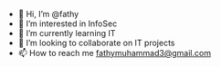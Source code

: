 - 👋 Hi, I’m @fathy
- 👀 I’m interested in InfoSec
- 🌱 I’m currently learning IT
- 💞️ I’m looking to collaborate on IT projects
- 📫 How to reach me fathymuhammad3@gmail.com

<!---
fathy3/fathy3 is a ✨ special ✨ repository because its `README.md` (this file) appears on your GitHub profile.
You can click the Preview link to take a look at your changes.
--->
